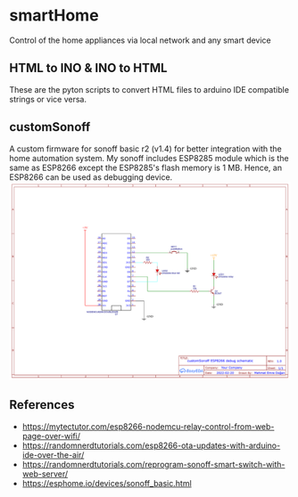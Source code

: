 # smartHome
Control of the home appliances via local network and any smart device
## HTML to INO & INO to HTML
These are the pyton scripts to convert HTML files to arduino IDE compatible strings or vice versa.
## customSonoff
A custom firmware for sonoff basic r2 (v1.4) for better integration with the home automation system. My sonoff includes ESP8285 module which is the same as ESP8266 except the ESP8285's flash memory is 1 MB. Hence, an ESP8266 can be used as debugging device.
![debugSchematic.png](./customSonoff/debugSchematic.png)
## References
 - https://mytectutor.com/esp8266-nodemcu-relay-control-from-web-page-over-wifi/
 - https://randomnerdtutorials.com/esp8266-ota-updates-with-arduino-ide-over-the-air/
 - https://randomnerdtutorials.com/reprogram-sonoff-smart-switch-with-web-server/
 - https://esphome.io/devices/sonoff_basic.html
